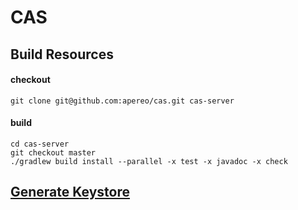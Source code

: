 CAS
===

## Build Resources

#### checkout

```
git clone git@github.com:apereo/cas.git cas-server
```

#### build
```
cd cas-server
git checkout master
./gradlew build install --parallel -x test -x javadoc -x check
```

## [Generate Keystore](INSTALL.md)
